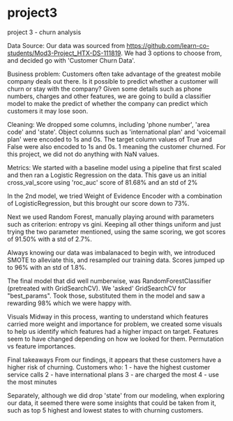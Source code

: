 # project3
project 3 - churn analysis

Data Source:
Our data was sourced from https://github.com/learn-co-students/Mod3-Project_HTX-DS-111819. We had 3 options to choose from, and decided go with 'Customer Churn Data'.

Business problem:
Customers often take advantage of the greatest mobile company deals out there. Is it possible to predict whether a customer will churn or stay with the company? Given  some details such as phone numbers, charges and other features, we are going to build a classifier model to make the predict of whether the company can predict which customers it may lose soon.

Cleaning:
We dropped some columns, including 'phone number', 'area code' and 'state'.
Object columns such as 'international plan' and 'voicemail plan' were encoded to 1s and 0s.
The target column values of True and False were also encoded to 1s and 0s. 1 meaning the customer churned.
For this project, we did not do anything with NaN values.

Metrics:
We started with a baseline model using a pipeline that first scaled and then ran a Logistic Regression on the data. This gave us an initial cross_val_score using 'roc_auc' score of 81.68% and an std of 2%

In the 2nd model, we tried Weight of Evidence Encoder with a combination of LogisticRegression, but this brought our score down to 73%.

Next we used Random Forest, manually playing around with parameters such as criterion: entropy vs gini. Keeping all other  things uniform and just trying the two parameter mentioned, using the same scoring, we got scores of 91.50% with a std of 2.7%.

Always knowing our data was imbalanaced to begin with, we introduced SMOTE to alleviate this, and resampled our training data. Scores jumped up to 96% with an std of 1.8%.

The final model that did well numberwise, was RandomForestClassifier (pretreated with GridSearchCV). We 'asked' GridSearchCV for "best_params". Took those, substituted them in the model and saw a rewarding 98% which we were happy with.

Visuals
Midway in this process, wanting to understand which features carried more weight and importance for problem, we created some visuals to help us identify which features had a higher impact on target. Features seem to have changed depending on how we looked for them. Permutation vs feature importances.

Final takeaways
From our findings, it appears that these customers have a higher risk of churning. Customers who:
1 - have the highest customer service calls
2 - have international plans
3 - are charged the most
4 - use the most minutes

Separately, although we did drop 'state' from our modeling, when exploring our data, it seemed there were some insights that could be taken from it, such as top 5 highest and lowest states to with churning customers.


